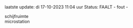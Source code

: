 laatste update: 
di 17-10-2023 11:04   uur 
Status: FAALT - fout - 
<div class="service R">schijfruimte</div><div class="service Y">microstation</div>
